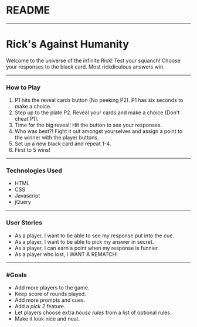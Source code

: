 # README

---
# Rick's Against Humanity
Welcome to the universe of the infinite Rick! Test your squanch! Choose your responses to the black card. Most rickdiculous answers win.

---

### How to Play

1. P1 hits the reveal cards button (No peeking P2). P1 has six seconds to make a choice.
2. Step up to the plate P2. Reveal your cards and make a choice (Don't cheat P1).
3. Time for the big reveal! Hit the button to see your responses.
4. Who was best?! Fight it out amongst yourselves and assign a point to the winner with the player buttons.
5. Set up a new black card and repeat 1-4.
6. First to 5 wins!


---

### Technologies Used

- HTML
- CSS
- Javascript
- jQuery


---


### User Stories

- As a player, I want to be able to see my response put into the cue.
- As a player, I want to be able to pick my answer in secret.
- As a player, I can earn a point when my response is funnier.
- As a player who lost, I WANT A REMATCH!

---


### #Goals
- Add more players to the game.
- Keep score of rounds played.
- Add more prompts and cues.
- Add a *pick 2* feature.
- Let players choose extra *house rules* from a list of optional rules.
- Make it look nice and neat.
